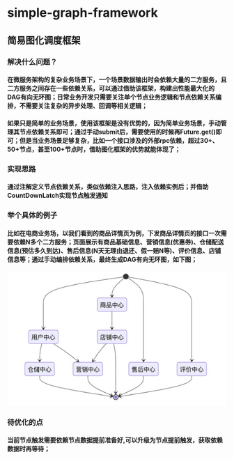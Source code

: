 # simple-graph-framework
## 简易图化调度框架

### 解决什么问题？
#### 在微服务架构的复杂业务场景下，一个场景数据输出时会依赖大量的二方服务，且二方服务之间存在一些依赖关系，可以通过借助该框架，构建出性能最大化的DAG有向无环图；日常业务开发只需要关注单个节点业务逻辑和节点依赖关系编排，不需要关注复杂的异步处理、回调等相关逻辑；
#### 如果只是简单的业务场景，使用该框架是没有优势的，因为简单业务场景，手动管理其节点依赖关系即可；通过手动submit后，需要使用的时候再Future.get()即可；但是当业务场景足够复杂，比如一个接口涉及的外部rpc依赖，超过30+、50+节点，甚至100+节点时，借助图化框架的优势就能体现了；

### 实现思路
#### 通过注解定义节点依赖关系，类似依赖注入思路，注入依赖实例后；并借助CountDownLatch实现节点触发通知

### 举个具体的例子
#### 比如在电商业务场，以我们看到的商品详情页为例，下发商品详情页的接口一次需要依赖N多个二方服务；页面展示有商品基础信息、营销信息(优惠券)、仓储配送信息(预估多久到达)、售后信息(N天无理由退还、假一赔N等)、评价信息、店铺信息等；通过手动编排依赖关系，最终生成DAG有向无环图，如下图；
![image](https://raw.githubusercontent.com/wycm/tiny-graph-framework/main/img_1.png)

### 待优化的点
#### 当前节点触发需要依赖节点数据提前准备好,可以升级为节点提前触发，获取依赖数据时再等待；


